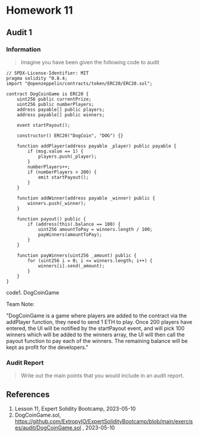 # Homework 11

## Audit 1

### Information
>Imagine you have been given the following code to audit

```Solidity
// SPDX-License-Identifier: MIT
pragma solidity ^0.8.4;
import "@openzeppelin/contracts/token/ERC20/ERC20.sol";

contract DogCoinGame is ERC20 {
    uint256 public currentPrize;
    uint256 public numberPlayers;
    address payable[] public players;
    address payable[] public winners;

    event startPayout();

    constructor() ERC20("DogCoin", "DOG") {}

    function addPlayer(address payable _player) public payable {
        if (msg.value == 1) {
            players.push(_player);
        }
        numberPlayers++;
        if (numberPlayers > 200) {
            emit startPayout();
        }
    }

    function addWinner(address payable _winner) public {
        winners.push(_winner);
    }

    function payout() public {
        if (address(this).balance == 100) {
            uint256 amountToPay = winners.length / 100;
            payWinners(amountToPay);
        }
    }

    function payWinners(uint256 _amount) public {
        for (uint256 i = 0; i <= winners.length; i++) {
            winners[i].send(_amount);
        }
    }
}
```
code1. DogCoinGame

Team Note:

"DogCoinGame is a game where players are added to the contract via the addPlayer function,
they need to send 1 ETH to play.
Once 200 players have entered, the UI will be notified by the startPayout event, and will pick 100
winners which will be added to the winners array, the UI will then call the payout function to pay
each of the winners.
The remaining balance will be kept as profit for the developers."

### Audit Report
>Write out the main points that you would include in an audit report.


## References

1. Lesson 11, Expert Solidity Bootcamp, 2023-05-10
2. DogCoinGame.sol, https://github.com/ExtropyIO/ExpertSolidityBootcamp/blob/main/exercises/audit/DogCoinGame.sol , 2023-05-10

